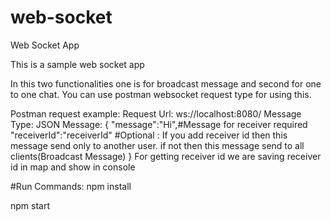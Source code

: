 # web-socket
Web Socket App


This is a sample web socket app

In this two functionalities one is for broadcast message and second for one to one chat. You can use postman websocket request type for using this. 

Postman request example:
Request Url: ws://localhost:8080/
Message Type: JSON
Message: {
  "message":"Hi",#Message for receiver required
  "receiverId":"receiverId" #Optional : If you add receiver id then this message send only to another user. if not then this message send to                             all clients(Broadcast Message)
}
For getting receiver id we are saving receiver id in map and show in console

#Run Commands: 
npm install

npm start

